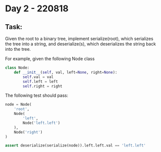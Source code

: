 # Day 2 - 220818
## Task:

Given the root to a binary tree, implement serialize(root), which serializes the tree into a string, and deserialize(s), which deserializes the string back into the tree.

For example, given the following Node class

```python
class Node:
    def __init__(self, val, left=None, right=None):
        self.val = val
        self.left = left
        self.right = right
```

The following test should pass:

```python
node = Node(
    'root', 
    Node(
        'left', 
        Node('left.left')
    ), 
    Node('right')
)

assert deserialize(serialize(node)).left.left.val == 'left.left'
```
